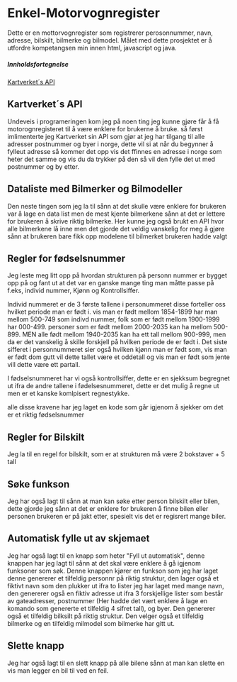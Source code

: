 # Enkel-Motorvognregister

Dette er en mottorvognregister som registrerer perosonnummer, navn, adresse, bilskilt, bilmerke og bilmodel. Målet med dette prosjektet er å utfordre kompetangsen min innen html, javascript og java. 

##### Innholdsfortegnelse  
[Kartverket´s API](#headers)  

## Kartverket´s API

Undeveis i programeringen kom jeg på noen ting jeg kunne gjøre får å få motorognregisteret til å være enklere for brukerne å bruke. så først imlimenterte jeg Kartverket sin API som gjør at jeg har tilgang til alle adresser postnummer og byer i norge, dette vil si at når du begynner å fylleut adresse så kommer det opp vis det ffinnes en adresse i norge som heter det samme og vis du da trykker på den så vil den fylle det ut med postnummer og by etter. 

## Dataliste med Bilmerker og Bilmodeller

Den neste tingen som jeg la til sånn at det skulle være enklere for brukeren var å lage en data list men de mest kjente bilmerkene sånn at det er lettere for brukeren å skrive riktig bilmerke. Her kunne jeg også brukt en API hvor alle bilmerkene lå inne men det gjorde det veldig vanskelig for meg å gjøre sånn at brukeren bare fikk opp modelene til bilmerket brukeren hadde valgt

## Regler for fødselsnummer

Jeg leste meg litt opp på hvordan strukturen på personn nummer er bygget opp på og fant ut at det var en ganske mange ting man måtte passe på f.eks, individ nummer, Kjønn og Kontrollsiffer.

Individ nummeret er de 3 første tallene i personummeret disse forteller oss hvilket periode man er født i. vis man er født mellom 1854-1899 har man mellom 500-749 som indivd nummer, folk som er født mellom 1900-1999 har 000-499. personer som er født mellom 2000-2035 kan ha mellom 500-899. MEN alle født mellom 1940-2035 kan ha ett tall mellom 900-999, men da er det vanskelig å skille forskjell på hvilken periode de er født i. Det siste sifferet i personnummeret sier også hvilken kjønn man er født som, vis man er født dom gutt vil dette tallet være et oddetall og vis man er født som jente vill dette være ett partall.

I fødselsnummeret har vi også kontrollsiffer, dette er en sjekksum begregnet ut ifra de andre tallene i fødelsesnummeret, dette er det mulig å regne ut men er et kanske komlpisert regnestykke.

alle disse kravene har jeg laget en kode som går igjenom å sjekker om det er et riktig fødselsnummer

## Regler for Bilskilt

Jeg la til en regel for bilskilt, som er at strukturen må være 2 bokstaver + 5 tall

## Søke funkson

Jeg har også lagt til sånn at man kan søke etter person bilskilt eller bilen, dette gjorde jeg sånn at det er enklere for brukeren å finne bilen eller personen brukeren er på jakt etter, spesielt vis det er regisrert mange biler.

## Automatisk fylle ut av skjemaet

Jeg har også lagt til en knapp som heter "Fyll ut automatisk", denne knappen har jeg lagt til sånn at det skal være enklere å gå igjenom funksoner som søk. Denne knappen kjører en funkson som jeg har laget denne genererer et tilfeldig personnr på riktig struktur, den lager også et fiktivt navn som den plukker ut ifra to lister jeg har laget med mange navn, den genererer også en fiktiv adresse ut ifra 3 forskjellige lister som består av gateadresser, postnummer (Her hadde det vært enklere å lage en komando som genererte et tilfeldig 4 sifret tall), og byer. Den genererer også et tilfeldig bilksilt på riktig struktur. Den velger også et tilfeldig bilmerke og en tilfeldig milmodel som bilmerke har gitt ut.

## Slette knapp

Jeg har også lagt til en slett knapp på alle bilene sånn at man kan slette en vis man legger en bil til ved en feil.
